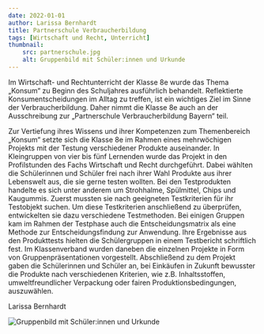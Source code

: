 ```yaml
---
date: 2022-01-01
author: Larissa Bernhardt
title: Partnerschule Verbraucherbildung
tags: [Wirtschaft und Recht, Unterricht]
thumbnail:
    src: partnerschule.jpg
    alt: Gruppenbild mit Schüler:innen und Urkunde
---
```


Im Wirtschaft- und Rechtunterricht der Klasse 8e wurde das Thema „Konsum“ zu Beginn des Schuljahres ausführlich behandelt. Reflektierte Konsumentscheidungen im Alltag zu treffen, ist ein wichtiges Ziel im Sinne der Verbraucherbildung. Daher nimmt die Klasse 8e auch an der Ausschreibung zur „Partnerschule Verbraucherbildung Bayern“ teil. 

Zur Vertiefung ihres Wissens und ihrer Kompetenzen zum Themenbereich „Konsum“ setzte sich die Klasse 8e im Rahmen eines mehrwöchigen Projekts mit der Testung verschiedener Produkte auseinander. In Kleingruppen von vier bis fünf Lernenden wurde das Projekt in den Profilstunden des Fachs Wirtschaft und Recht durchgeführt. Dabei wählten die Schülerinnen und Schüler frei nach ihrer Wahl Produkte aus ihrer Lebenswelt aus, die sie gerne testen wollten. Bei den Testprodukten handelte es sich unter anderem um Strohhalme, Spülmittel, Chips und Kaugummis. Zuerst mussten sie nach geeigneten Testkriterien für ihr Testobjekt suchen. Um diese Testkriterien anschließend zu überprüfen, entwickelten sie dazu verschiedene Testmethoden. Bei einigen Gruppen kam im Rahmen der Testphase auch die Entscheidungsmatrix als eine Methode zur Entscheidungsfindung zur Anwendung. Ihre Ergebnisse aus den Produkttests hielten die Schülergruppen in einem Testbericht schriftlich fest. Im Klassenverband wurden daneben die einzelnen Projekte in Form von Gruppenpräsentationen vorgestellt. Abschließend zu dem Projekt gaben die Schülerinnen und Schüler an, bei Einkäufen in Zukunft bewusster die Produkte nach verschiedenen Kriterien, wie z.B. Inhaltsstoffen, umweltfreundlicher Verpackung oder fairen Produktionsbedingungen, auszuwählen.

Larissa Bernhardt

![Gruppenbild mit Schüler:innen und Urkunde](/images/partnerschule.jpg)